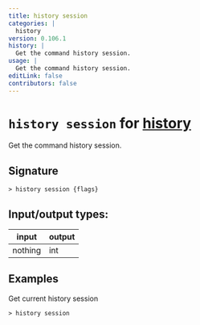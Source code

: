 ```yaml
---
title: history session
categories: |
  history
version: 0.106.1
history: |
  Get the command history session.
usage: |
  Get the command history session.
editLink: false
contributors: false
---
```

<!-- This file is automatically generated. Please edit the command in https://github.com/nushell/nushell instead. -->

# `history session` for [history](/commands/categories/history.md)

<div class='command-title'>Get the command history session.</div>

## Signature

```> history session {flags} ```


## Input/output types:

| input   | output |
| ------- | ------ |
| nothing | int    |
## Examples

Get current history session
```nu
> history session

```
